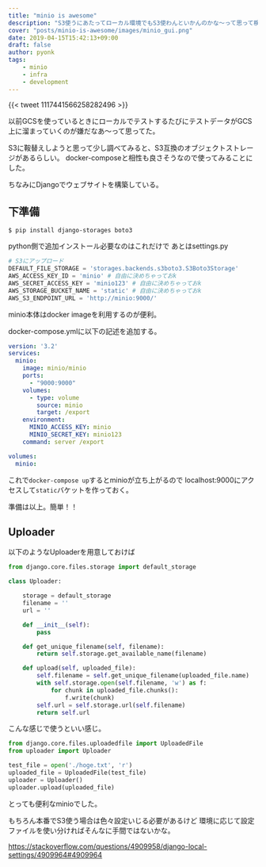 ```yaml
---
title: "minio is awesome"
description: "S3使うにあたってローカル環境でもS3使わんといかんのかな〜って思って検索したらminioというS3互換のオブジェクトストレージがあった件"
cover: "posts/minio-is-awesome/images/minio_gui.png"
date: 2019-04-15T15:42:13+09:00
draft: false
author: pyonk
tags:
    - minio
    - infra
    - development
---
```


{{< tweet 1117441566258282496 >}}

以前GCSを使っているときにローカルでテストするたびにテストデータがGCS上に溜まっていくのが嫌だなあ〜って思ってた。

S3に鞍替えしようと思って少し調べてみると、S3互換のオブジェクトストレージがあるらしい。
docker-composeと相性も良さそうなので使ってみることにした。

ちなみにDjangoでウェブサイトを構築している。

## 下準備

```shell
$ pip install django-storages boto3
```

python側で追加インストール必要なのはこれだけで
あとはsettings.py

```python
# S3にアップロード
DEFAULT_FILE_STORAGE = 'storages.backends.s3boto3.S3Boto3Storage'
AWS_ACCESS_KEY_ID = 'minio' # 自由に決めちゃっておk
AWS_SECRET_ACCESS_KEY = 'minio123' # 自由に決めちゃっておk
AWS_STORAGE_BUCKET_NAME = 'static' # 自由に決めちゃっておk
AWS_S3_ENDPOINT_URL = 'http://minio:9000/'
```


minio本体はdocker imageを利用するのが便利。

docker-compose.ymlに以下の記述を追加する。


```yaml
version: '3.2'
services:
  minio:
    image: minio/minio
    ports:
      - "9000:9000"
    volumes:
      - type: volume
        source: minio
        target: /export
    environment:
      MINIO_ACCESS_KEY: minio
      MINIO_SECRET_KEY: minio123
    command: server /export

volumes:
  minio:
```

これで`docker-compose up`するとminioが立ち上がるので
localhost:9000にアクセスして`static`バケットを作っておく。

準備は以上。簡単！！

## Uploader

以下のようなUploaderを用意しておけば

```python
from django.core.files.storage import default_storage

class Uploader:

    storage = default_storage
    filename = ''
    url = ''

    def __init__(self):
        pass

    def get_unique_filename(self, filename):
        return self.storage.get_available_name(filename)

    def upload(self, uploaded_file):
        self.filename = self.get_unique_filename(uploaded_file.name)
        with self.storage.open(self.filename, 'w') as f:
            for chunk in uploaded_file.chunks():
                f.write(chunk)
        self.url = self.storage.url(self.filename)
        return self.url
```

こんな感じで使うといい感じ。

```python
from django.core.files.uploadedfile import UploadedFile
from uploader import Uploader

test_file = open('./hoge.txt', 'r')
uploaded_file = UploadedFile(test_file)
uploader = Uploader()
uploader.upload(uploaded_file)
```

とっても便利なminioでした。

もちろん本番でS3使う場合は色々設定いじる必要があるけど
環境に応じて設定ファイルを使い分ければそんなに手間ではないかな。

https://stackoverflow.com/questions/4909958/django-local-settings/4909964#4909964
